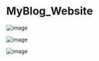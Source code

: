 # MyBlog_Website


![image](https://user-images.githubusercontent.com/84765232/217748764-958dc56e-2277-4164-943a-aaa25ed203c1.png)


![image](https://user-images.githubusercontent.com/84765232/217748821-a2116c4c-9eee-4dfa-adae-68297cedf896.png)


![image](https://user-images.githubusercontent.com/84765232/217748877-90ecb369-f80c-4b0b-9ebd-14295608d6ea.png)

